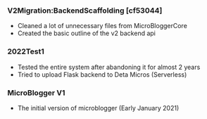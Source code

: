### V2Migration:BackendScaffolding [cf53044]
- Cleaned a lot of unnecessary files from MicroBloggerCore
- Created the basic outline of the v2 backend api

### 2022Test1
- Tested the entire system after abandoning it for almost 2 years
- Tried to upload Flask backend to Deta Micros (Serverless)

### MicroBlogger V1
- The initial version of microblogger (Early January 2021)